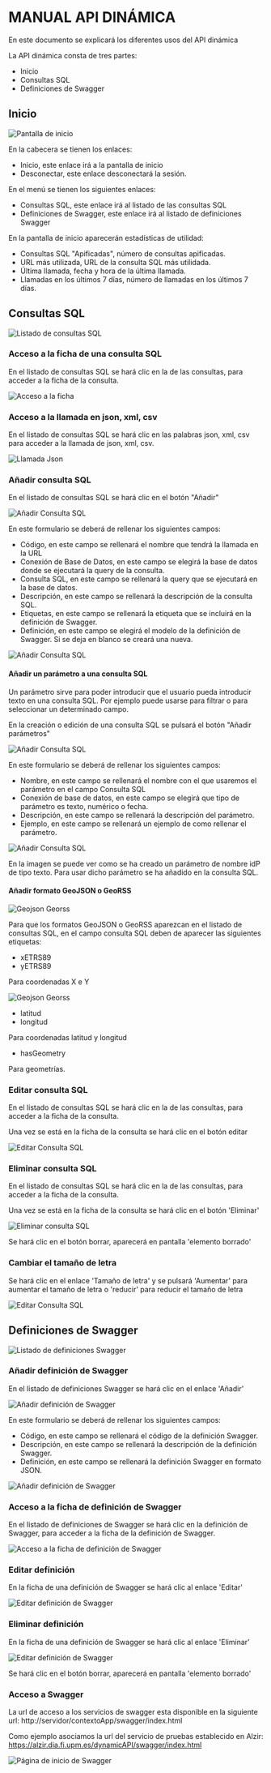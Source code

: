 # MANUAL API DINÁMICA

En este documento se explicará los diferentes usos del API dinámica

La API dinámica consta de tres partes:
 - Inicio
 - Consultas SQL
 - Definiciones de Swagger 
 
## Inicio
![Pantalla de inicio](./img/inicio.jpg)

En la cabecera se tienen los enlaces:
 - Inicio, este enlace irá a la pantalla de inicio
 - Desconectar, este enlace desconectará la sesión.

En el menú se tienen los siguientes enlaces:
 - Consultas SQL, este enlace irá al listado de las consultas SQL
 - Definiciones de Swagger, este enlace irá al listado de definiciones Swagger
 
En la pantalla de inicio aparecerán estadísticas de utilidad:

 - Consultas SQL "Apificadas", número de consultas apificadas.
 - URL más utilizada, URL de la consulta SQL más utilidada.
 - Última llamada, fecha y hora de la última llamada.
 - Llamadas en los últimos 7 días, número de llamadas en los últimos 7 días.
 
## Consultas SQL
![Listado de consultas SQL](./img/listadoConsultasSQL.jpg)

### Acceso a la ficha de una consulta SQL
En el listado de consultas SQL se hará clic en la de las consultas, para acceder a la ficha de la consulta.

![Acceso a la ficha](./img/fichaConsultaSQL.jpg)

### Acceso a la llamada en json, xml, csv
En el listado de consultas SQL se hará clic en las palabras json, xml, csv para acceder a la llamada de json, xml, csv.

![Llamada Json](./img/llamadaJson.jpg)

### Añadir consulta SQL
En el listado de consultas SQL se hará clic en el botón "Añadir"

![Añadir Consulta SQL](./img/anyadirConsultaSQL.jpg)
 
En este formulario se deberá de rellenar los siguientes campos:

 - Código, en este campo se rellenará el nombre que tendrá la llamada en la URL
 - Conexión de Base de Datos, en este campo se elegirá la base de datos donde se ejecutará la query de la consulta.
 - Consulta SQL, en este campo se rellenará la query que se ejecutará en la base de datos.
 - Descripción,  en este campo se rellenará la descripción de la consulta SQL.
 - Etiquetas, en este campo se rellenará la etiqueta que se incluirá en la definición de Swagger.
 - Definición, en este campo se elegirá el modelo de la definición de Swagger. Si se deja en blanco se creará una nueva.

![Añadir Consulta SQL](./img/anyadirConsultaSQL2.jpg)

#### Añadir un parámetro a una consulta SQL
Un parámetro sirve para poder introducir que el usuario pueda introducir texto en una consulta SQL. Por ejemplo puede usarse para filtrar o para seleccionar un determinado campo.

En la creación o edición de una consulta SQL se pulsará el botón "Añadir parámetros"

![Añadir Consulta SQL](./img/anyadirConsultaSQLAnyadirParametro.jpg)

En este formulario se deberá de rellenar los siguientes campos:

 - Nombre, en este campo se rellenará el nombre con el que usaremos el parámetro en el campo Consulta SQL
 - Conexión de base de datos, en este campo se elegirá que tipo de parámetro es texto, numérico o fecha.
 - Descripción, en este campo se rellenará la descripción del parámetro.
 - Ejemplo, en este campo se rellenará un ejemplo de como rellenar el parámetro. 

![Añadir Consulta SQL](./img/anyadirConsultaSQLAnyadirParametro2.jpg)

En la imagen se puede ver como se ha creado un parámetro de nombre idP de tipo texto. Para usar dicho parámetro se ha añadido en la consulta SQL.

#### Añadir formato GeoJSON o GeoRSS
![Geojson Georss](./img/geojsonGeorss.jpg)

Para que los formatos GeoJSON o GeoRSS aparezcan en el listado de consultas SQL, en el campo consulta SQL deben de aparecer las siguientes etiquetas:

 - xETRS89
 - yETRS89
 
Para coordenadas X e Y

![Geojson Georss](./img/geojsonGeorss2.jpg)

 - latitud
 - longitud

Para coordenadas latitud y longitud

 - hasGeometry
 
Para geometrías.

### Editar consulta SQL
En el listado de consultas SQL se hará clic en la de las consultas, para acceder a la ficha de la consulta.

Una vez se está en la ficha de la consulta se hará clic en el botón editar

![Editar Consulta SQL](./img/editarConsulta.jpg)

### Eliminar consulta SQL 

En el listado de consultas SQL se hará clic en la de las consultas, para acceder a la ficha de la consulta.

Una vez se está en la ficha de la consulta se hará clic en el botón 'Eliminar'

![Eliminar consulta SQL ](./img/eliminarConsultaSQL.jpg)

Se hará clic en el botón borrar, aparecerá en pantalla 'elemento borrado'

### Cambiar el tamaño de letra

Se hará clic en el enlace 'Tamaño de letra' y se pulsará 'Aumentar' para aumentar el tamaño de letra o 'reducir' para reducir el tamaño de letra

![Editar Consulta SQL](./img/tamanyoLetra.jpg)

## Definiciones de Swagger 
![Listado de definiciones Swagger](./img/listadoDefinicionesSwagger.jpg)

### Añadir definición de Swagger 
En el listado de definiciones Swagger se hará clic en el enlace 'Añadir'

![Añadir definición de Swagger](./img/anyadirDefinicionSwagger.jpg)

En este formulario se deberá de rellenar los siguientes campos:

 - Código, en este campo se rellenará el código de la definición Swagger.
 - Descripción, en este campo se rellenará la descripción de la definición Swagger.
 - Definición, en este campo se rellenará la definición Swagger en formato JSON.
 
![Añadir definición de Swagger](./img/anyadirDefinicionSwagger2.jpg)
 
### Acceso a la ficha de definición de Swagger 
En el listado de definiciones de Swagger se hará clic en la definición de Swagger, para acceder a la ficha de la definición de Swagger.

![Acceso a la ficha de definición de Swagger](./img/fichaDefinicionSwagger.jpg)
 
### Editar definición

En la ficha de una definición de Swagger se hará clic al enlace 'Editar'

![Editar definición de Swagger](./img/anyadirDefinicionSwagger2.jpg)

### Eliminar definición

En la ficha de una definición de Swagger se hará clic al enlace 'Eliminar'

![Editar definición de Swagger](./img/eliminarDefinicionSwagger.jpg)

Se hará clic en el botón borrar, aparecerá en pantalla 'elemento borrado'

### Acceso a Swagger
La url de acceso a los servicios de swagger esta disponible en la siguiente url:  http://servidor/contextoApp/swagger/index.html

Como ejemplo asociamos la url del servicio de pruebas establecido en Alzir: https://alzir.dia.fi.upm.es/dynamicAPI/swagger/index.html

![Página de inicio de Swagger](./img/swaggerdynamicAPI.JPG)
